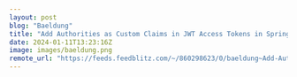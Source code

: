 ```yaml
---
layout: post
blog: "Baeldung"
title: "Add Authorities as Custom Claims in JWT Access Tokens in Spring Authorization Server"
date: 2024-01-11T13:23:16Z
image: images/baeldung.png
remote_url: "https://feeds.feedblitz.com/~/860298623/0/baeldung~Add-Authorities-as-Custom-Claims-in-JWT-Access-Tokens-in-Spring-Authorization-Server"
---
```

